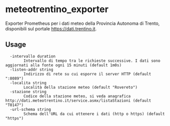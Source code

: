 # meteotrentino_exporter

Exporter Prometheus per i dati meteo della Provincia Autonoma di Trento, disponibili sul portale
https://dati.trentino.it.

## Usage

```
  -intervallo duration
    	Intervallo di tempo tra le richieste successive. I dati sono aggiornati alla fonte ogni 15 minuti (default 1m0s)
  -listen-addr string
    	Indirizzo di rete su cui esporre il server HTTP (default ":8089")
  -localita string
    	Località della stazione meteo (default "Rovereto")
  -stazione string
    	Codice della stazione meteo, si veda anagrafica http://dati.meteotrentino.it/service.asmx/listaStazioni (default "T0147")
  -url-schema string
    	Schema dell'URL da cui ottenere i dati (http o https) (default "https")
```
